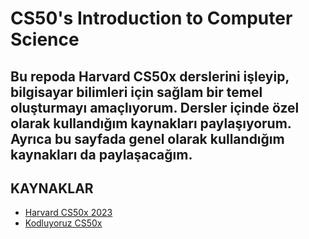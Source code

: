 # CS50's Introduction to Computer Science

## Bu repoda Harvard CS50x derslerini işleyip, bilgisayar bilimleri için sağlam bir temel oluşturmayı amaçlıyorum. Dersler içinde özel olarak kullandığım kaynakları paylaşıyorum. Ayrıca bu sayfada genel olarak kullandığım kaynakları da paylaşacağım. 

## KAYNAKLAR
- [Harvard CS50x 2023](https://cs50.harvard.edu/x/2023/)
- [Kodluyoruz CS50x](https://courses.kodluyoruz.org/courses/course-v1:Kodluyoruz+CS50x+2020/about)
